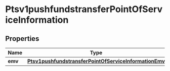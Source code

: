 
# Ptsv1pushfundstransferPointOfServiceInformation

## Properties
Name | Type | Description | Notes
------------ | ------------- | ------------- | -------------
**emv** | [**Ptsv1pushfundstransferPointOfServiceInformationEmv**](Ptsv1pushfundstransferPointOfServiceInformationEmv.md) |  |  [optional]



